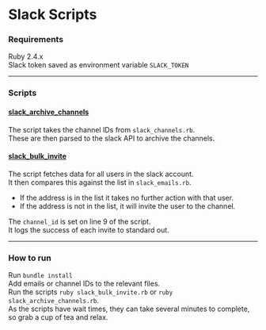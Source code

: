 # Slack Scripts

### Requirements

Ruby 2.4.x  
Slack token saved as environment variable `SLACK_TOKEN`

___

### Scripts

#### [slack_archive_channels](./slack_archive_channels.rb)
The script takes the channel IDs from `slack_channels.rb`.  
These are then parsed to the slack API to archive the channels.


#### [slack_bulk_invite](./slack_bulk_invite.rb)
The script fetches data for all users in the slack account.  
It then compares this against the list in `slack_emails.rb`.

- If the address is in the list it takes no further action with that user.  
- If the address is not in the list, it will invite the user to the channel.  

The `channel_id` is set on line 9 of the script.  
It logs the success of each invite to standard out.

___

### How to run

Run `bundle install`  
Add emails or channel IDs to the relevant files.  
Run the scripts `ruby slack_bulk_invite.rb` or `ruby slack_archive_channels.rb`.  
As the scripts have wait times, they can take several minutes to complete, so grab a cup of tea and relax.
